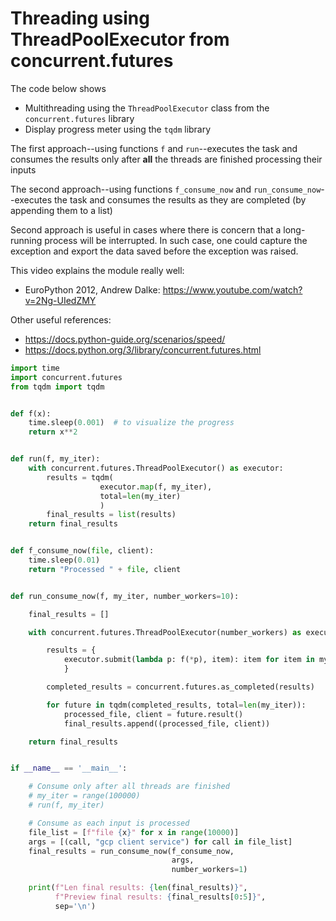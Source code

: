 # Threading using ThreadPoolExecutor from concurrent.futures

The code below shows

- Multithreading using the `ThreadPoolExecutor` class from the `concurrent.futures` library
- Display progress meter using the `tqdm` library

The first approach--using functions `f` and `run`--executes the task and consumes the results only after __all__ the threads are finished processing their inputs

The second approach--using functions `f_consume_now` and `run_consume_now`--executes the task and consumes the results as they are completed (by appending them to a list)

Second approach is useful in cases where there is concern that a long-running process will be interrupted. In such case, one could capture the exception and export the data saved before the exception was raised.

This video explains the module really well:
* EuroPython 2012, Andrew Dalke: https://www.youtube.com/watch?v=2Ng-UIedZMY

Other useful references:
* https://docs.python-guide.org/scenarios/speed/
* https://docs.python.org/3/library/concurrent.futures.html

```python
import time
import concurrent.futures
from tqdm import tqdm


def f(x):
    time.sleep(0.001)  # to visualize the progress
    return x**2


def run(f, my_iter):
    with concurrent.futures.ThreadPoolExecutor() as executor:
        results = tqdm(
                    executor.map(f, my_iter),
                    total=len(my_iter)
                    )
        final_results = list(results)
    return final_results


def f_consume_now(file, client):
    time.sleep(0.01)
    return "Processed " + file, client


def run_consume_now(f, my_iter, number_workers=10):

    final_results = []

    with concurrent.futures.ThreadPoolExecutor(number_workers) as executor:

        results = {
            executor.submit(lambda p: f(*p), item): item for item in my_iter
            }

        completed_results = concurrent.futures.as_completed(results)

        for future in tqdm(completed_results, total=len(my_iter)):
            processed_file, client = future.result()
            final_results.append((processed_file, client))

    return final_results


if __name__ == '__main__':

    # Consume only after all threads are finished
    # my_iter = range(100000)
    # run(f, my_iter)

    # Consume as each input is processed
    file_list = [f"file {x}" for x in range(10000)]
    args = [(call, "gcp client service") for call in file_list]
    final_results = run_consume_now(f_consume_now,
                                    args,
                                    number_workers=1)

    print(f"Len final results: {len(final_results)}",
          f"Preview final results: {final_results[0:5]}",
          sep='\n')
```
